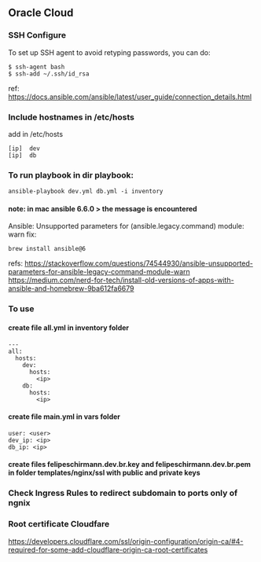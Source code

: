 ## Oracle Cloud

### SSH Configure

To set up SSH agent to avoid retyping passwords, you can do:

```
$ ssh-agent bash
$ ssh-add ~/.ssh/id_rsa
```

ref: https://docs.ansible.com/ansible/latest/user_guide/connection_details.html

### Include hostnames in /etc/hosts
add in /etc/hosts
```
[ip]  dev
[ip]  db
```

### To run playbook in dir playbook:

```
ansible-playbook dev.yml db.yml -i inventory
```

#### note: in mac ansible 6.6.0 > the message is encountered
Ansible: Unsupported parameters for (ansible.legacy.command) module: warn
fix:
```
brew install ansible@6
```
refs:
https://stackoverflow.com/questions/74544930/ansible-unsupported-parameters-for-ansible-legacy-command-module-warn
https://medium.com/nerd-for-tech/install-old-versions-of-apps-with-ansible-and-homebrew-9ba612fa6679

### To use 

#### create file all.yml in inventory folder

```
---
all:
  hosts:
    dev:
      hosts: 
        <ip>
    db:
      hosts:
        <ip>
```

#### create file main.yml in vars folder

```
user: <user>
dev_ip: <ip>
db_ip: <ip>
```

#### create files felipeschirmann.dev.br.key and felipeschirmann.dev.br.pem in folder templates/nginx/ssl with public and private keys 

### Check Ingress Rules to redirect subdomain to ports only of ngnix

### Root certificate Cloudfare
https://developers.cloudflare.com/ssl/origin-configuration/origin-ca/#4-required-for-some-add-cloudflare-origin-ca-root-certificates
